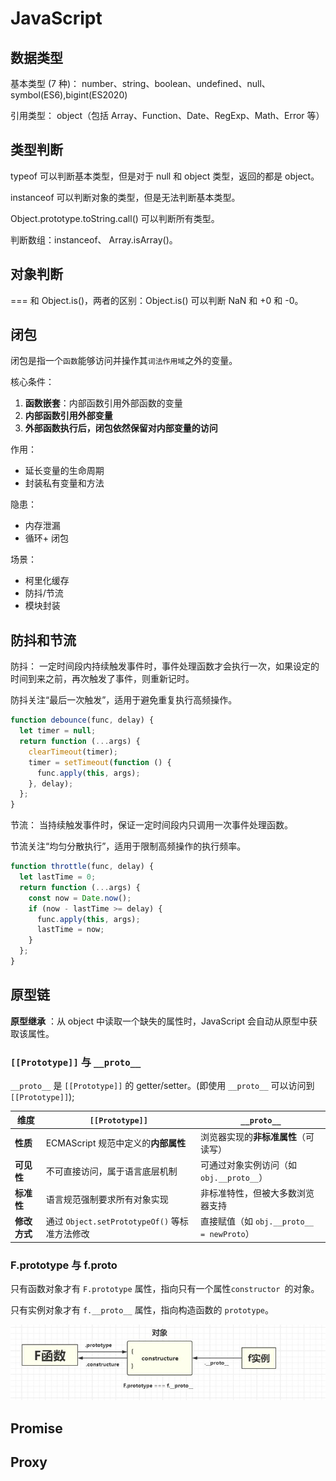 # JavaScript

## 数据类型

基本类型 (7 种)： number、string、boolean、undefined、null、symbol(ES6),bigint(ES2020)

引用类型： object（包括 Array、Function、Date、RegExp、Math、Error 等）

## 类型判断

typeof 可以判断基本类型，但是对于 null 和 object 类型，返回的都是 object。

instanceof 可以判断对象的类型，但是无法判断基本类型。

Object.prototype.toString.call() 可以判断所有类型。

判断数组：instanceof、 Array.isArray()。

## 对象判断

=== 和 Object.is()，两者的区别：Object.is() 可以判断 NaN 和 +0 和 -0。


## 闭包

闭包是指一个`函数`能够访问并操作其`词法作用域`之外的变量。

核心条件：

1. **函数嵌套**：内部函数引用外部函数的变量
2. **内部函数引用外部变量​​**
3. **外部函数执行后，闭包依然保留对内部变量的访问**

作用：
* 延长变量的生命周期
* 封装私有变量和方法

隐患：
* 内存泄漏
* 循环+ 闭包

场景：
* 柯里化缓存
* 防抖/节流
* 模块封装

## 防抖和节流

防抖： 一定时间段内持续触发事件时，事件处理函数才会执行一次，如果设定的时间到来之前，再次触发了事件，则重新记时。

​​防抖​​关注“最后一次触发”，适用于避免重复执行高频操作。

```js
function debounce(func, delay) {
  let timer = null;
  return function (...args) {
    clearTimeout(timer);
    timer = setTimeout(function () {
      func.apply(this, args);
    }, delay);
  };
}
```

节流： 当持续触发事件时，保证一定时间段内只调用一次事件处理函数。

​​节流​​关注“均匀分散执行”，适用于限制高频操作的执行频率。

```js
function throttle(func, delay) {
  let lastTime = 0;
  return function (...args) {
    const now = Date.now();
    if (now - lastTime >= delay) {
      func.apply(this, args);
      lastTime = now;
    }
  };
}
```

## 原型链

**原型继承** ：从 object 中读取一个缺失的属性时，JavaScript 会自动从原型中获取该属性。

### `[[Prototype]]` 与 `__proto__`

`__proto__` 是 `[[Prototype]]` 的 getter/setter。(即使用 `__proto__` 可以访问到 `[[Prototype]]`);

| **维度**        | **`[[Prototype]]`**                              | **`__proto__`**                                  |
|-----------------|------------------------------------------------|------------------------------------------------|
| **性质**        | ECMAScript 规范中定义的**内部属性**              | 浏览器实现的**非标准属性**（可读写）            |
| **可见性**      | 不可直接访问，属于语言底层机制                  | 可通过对象实例访问（如 `obj.__proto__`）         |
| **标准性**      | 语言规范强制要求所有对象实现                    | 非标准特性，但被大多数浏览器支持                |
| **修改方式**    | 通过 `Object.setPrototypeOf()` 等标准方法修改   | 直接赋值（如 `obj.__proto__ = newProto`）       |


### F.prototype 与 f.__proto__

只有函数对象才有 `F.prototype` 属性，指向只有一个属性`constructor `的对象。

只有实例对象才有 `f.__proto__` 属性，指向构造函数的 `prototype`。

![prototype](./source/prototype.jpg)


## Promise

## Proxy 